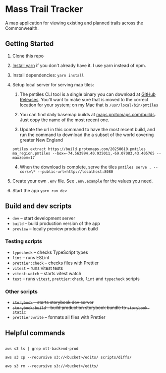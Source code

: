 # Mass Trail Tracker

A map application for viewing existing and planned trails across the Commonwealth.


## Getting Started

1. Clone this repo

2. [Install yarn](https://classic.yarnpkg.com/en/docs/install) if you don't already have it. I use yarn instead of npm.

3. Install dependencies: `yarn install`

4. Setup local server for serving map tiles:

    1. The pmtiles CLI tool is a single binary you can download at [GitHub Releases](https://github.com/protomaps/go-pmtiles/releases). You'll want to make sure that is moved to the correct location for your system; on my Mac that is `/usr/local/bin/pmtiles`

    2. You can find daily basemap builds at [maps.protomaps.com/builds](maps.protomaps.com/builds). Just copy the name of the most recent one.

    3. Update the url in this command to have the most recent build, and run the command to download the a subset of the world covering greater New England
    
    `pmtiles extract https://build.protomaps.com/20250610.pmtiles ma_region.pmtiles --box=-74.563994,40.935011,-69.07083,43.405765 --maxzoom=17`

    4. When the download is complete, serve the tiles `pmtiles serve . --cors=\* --public-url=http://localhost:8080`

5. Create your own `.env` file. See `.env.example` for the values you need.

6. Start the app `yarn run dev`

## Build and dev scripts

- `dev` – start development server
- `build` – build production version of the app
- `preview` – locally preview production build

### Testing scripts

- `typecheck` – checks TypeScript types
- `lint` – runs ESLint
- `prettier:check` – checks files with Prettier
- `vitest` – runs vitest tests
- `vitest:watch` – starts vitest watch
- `test` – runs `vitest`, `prettier:check`, `lint` and `typecheck` scripts

### Other scripts

- ~~`storybook` – starts storybook dev server~~
- ~~`storybook:build` – build production storybook bundle to `storybook-static`~~
- `prettier:write` – formats all files with Prettier

## Helpful commands

```

aws s3 ls | grep mtt-backend-prod

aws s3 cp --recursive s3://<bucket>/edits/ scripts/diffs/

aws s3 rm --recursive s3://<bucket>/edits/


```